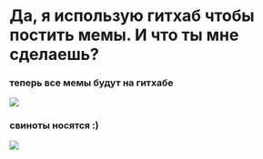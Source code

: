 <h1>Да, я использую гитхаб чтобы постить мемы. И что ты мне сделаешь?</h1>

<h3>теперь все мемы будут на гитхабе</h3>
<img src= https://media.discordapp.net/attachments/296971786485235732/885912151842238525/unknown.png>

<h3>свиноты носятся :)</h3>
<img src="https://images-ext-1.discordapp.net/external/4iupmYh6kTUT5UXayHBoE-OPWmtkIrQVepMeARD3Xxg/https/media.discordapp.net/attachments/769731732151861249/789263797814689822/speed.gif"> 
